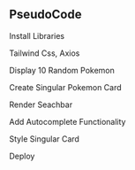 ## PseudoCode

Install Libraries

Tailwind Css, Axios

Display 10 Random Pokemon

Create Singular Pokemon Card

Render Seachbar

Add Autocomplete Functionality

Style Singular Card

Deploy
